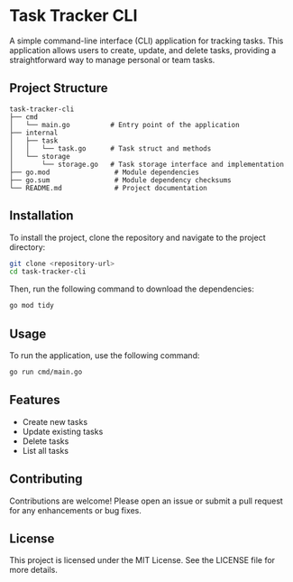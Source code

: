 # Task Tracker CLI

A simple command-line interface (CLI) application for tracking tasks. This application allows users to create, update, and delete tasks, providing a straightforward way to manage personal or team tasks.

## Project Structure

```
task-tracker-cli
├── cmd
│   └── main.go          # Entry point of the application
├── internal
│   ├── task
│   │   └── task.go      # Task struct and methods
│   └── storage
│       └── storage.go   # Task storage interface and implementation
├── go.mod                # Module dependencies
├── go.sum                # Module dependency checksums
└── README.md             # Project documentation
```

## Installation

To install the project, clone the repository and navigate to the project directory:

```bash
git clone <repository-url>
cd task-tracker-cli
```

Then, run the following command to download the dependencies:

```bash
go mod tidy
```

## Usage

To run the application, use the following command:

```bash
go run cmd/main.go
```

## Features

- Create new tasks
- Update existing tasks
- Delete tasks
- List all tasks

## Contributing

Contributions are welcome! Please open an issue or submit a pull request for any enhancements or bug fixes.

## License

This project is licensed under the MIT License. See the LICENSE file for more details.